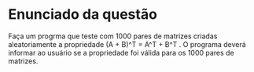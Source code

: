 # Enunciado da questão

Faça um progrma que teste com 1000 pares de matrizes criadas aleatoriamente a propriedade (A + B)^T = A^T + B^T . O programa deverá informar ao usuário se a propriedade foi válida para os 1000 pares de matrizes.


